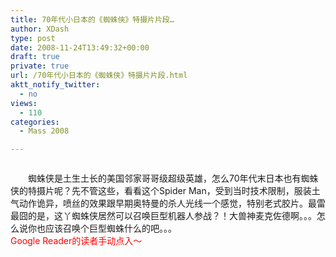 ```yaml
---
title: 70年代小日本的《蜘蛛侠》特摄片片段…
author: XDash
type: post
date: 2008-11-24T13:49:32+00:00
draft: true
private: true
url: /70年代小日本的《蜘蛛侠》特摄片片段.html
aktt_notify_twitter:
  - no
views:
  - 110
categories:
  - Mass 2008

---
```

<p style="text-align: center">
  <img decoding="async" alt="" src="http://www.xdash.cn/attachments/month_0811/l2008112421493.jpg" />
</p>

<p style="text-align: left">
  　　蜘蛛侠是土生土长的美国邻家哥哥级超级英雄，怎么70年代末日本也有蜘蛛侠的特摄片呢？先不管这些，看看这个Spider Man，受到当时技术限制，服装土气动作诡异，喷丝的效果跟早期奥特曼的杀人光线一个感觉，特别老式胶片。最雷最囧的是，这丫蜘蛛侠居然可以召唤巨型机器人参战？！大兽神麦克佐德啊。。。怎么说你也应该召唤个巨型蜘蛛什么的吧。。。<br /> <span style="color: #ff0000">Google Reader的读者手动点入～</span>
</p>

<p style="text-align: center">
  &nbsp;
</p>

<p style="text-align: center">
  &nbsp;
</p>